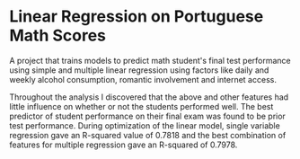 # Linear Regression on Portuguese Math Scores
A project that trains models to predict math student's final test performance using simple and multiple linear regression using factors like daily and weekly alcohol consumption, romantic involvement and internet access. 

Throughout the analysis I discovered that the above and other features had little influence on whether or not the students performed well. The best predictor of student performance on their final exam was found to be prior test performance. During optimization of the linear model, single variable regression gave an R-squared value of 0.7818 and the best combination of features for multiple regression gave an R-squared of 0.7978.
